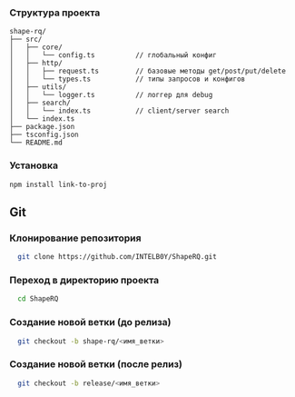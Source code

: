 ### Структура проекта

```
shape-rq/
├── src/
│   ├── core/
│   │   └── config.ts          // глобальный конфиг
│   ├── http/
│   │   ├── request.ts         // базовые методы get/post/put/delete
│   │   └── types.ts           // типы запросов и конфигов
│   ├── utils/
│   │   └── logger.ts          // логгер для debug
│   ├── search/
│   │   └── index.ts           // client/server search
│   └── index.ts
├── package.json
├── tsconfig.json
└── README.md
```

### Установка

```npm
npm install link-to-proj
```

## Git

### Клонирование репозитория

```bash
  git clone https://github.com/INTELB0Y/ShapeRQ.git
```

### Переход в директорию проекта

```bash
  cd ShapeRQ
```

### Создание новой ветки (до релиза)

```bash
  git checkout -b shape-rq/<имя_ветки>
```

### Создание новой ветки (после релиз)

```bash
  git checkout -b release/<имя_ветки>
```
